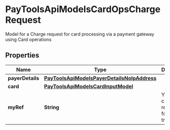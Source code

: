 

# PayToolsApiModelsCardOpsChargeRequest

Model for a Charge request for card processing via a payment gateway using Card operations

## Properties

| Name | Type | Description | Notes |
|------------ | ------------- | ------------- | -------------|
|**payerDetails** | [**PayToolsApiModelsPayerDetailsNoIpAddress**](PayToolsApiModelsPayerDetailsNoIpAddress.md) |  |  [optional] |
|**card** | [**PayToolsApiModelsCardInputModel**](PayToolsApiModelsCardInputModel.md) |  |  |
|**myRef** | **String** | Your custom reference for this transaction |  [optional] |



